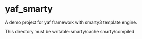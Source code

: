 yaf_smarty
==========

A demo project for yaf framework with smarty3 template engine.

This directory must be writable:
smarty/cache
smarty/compiled

